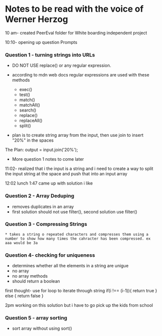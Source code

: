 # Notes to be read with the voice of Werner Herzog

10 am- created PeerEval folder for White boarding independent project

10:10- opening up question Prompts
### Question 1 - turning strings into URLs 
  * DO NOT USE replace() or any regular expression.
  * according to mdn web docs regular expressions are used with these methods 
    * exec()
    * test()
    * match()
    * matchAll()
    * search()
    * replace()
    * replaceAll()
    * split()
  
  * plan is to create string array from the input, then use join to insert "20%" in the spaces

  The Plan:
  output = input.join('20%');

  * More question 1 notes to come later

11:02- realized that i the input is a string and i need to create a way to split the input string at the space and push that into an input array

12:02 lunch
1:47 came up with solution i like

### Question 2 - Array Deduping
  * removes duplicates in an array
  * first solution should not use filter(), second solution use filter()



### Question 3 - Compressing Strings
    * takes a string o repeated characters and compresses them using a number to show how many times the cahracter has been compressed. ex aaa would be 3a








### Question 4- checking for uniqueness
  * determines whether all the elements in a string are unigue
  * no array
  * no array methods
  * should return a boolean

  first thought- use for loop to iterate through string
    if(i !== (i-1)){
      return true
    } else {
      return false
    }

2pm working on this solution but i have to go pick up the kids from school


### Question 5 - array sorting
  * sort array without using sort()
